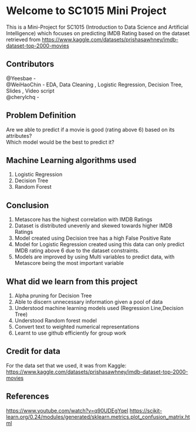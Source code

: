 # Welcome to SC1015 Mini Project
This is a Mini-Project for SC1015 (Introduction to Data Science and Artificial Intelligence) which focuses on predicting IMDB Rating based on the dataset retrieved from https://www.kaggle.com/datasets/prishasawhney/imdb-dataset-top-2000-movies

## Contributors
@Yeesbae -  <br />
@WeiHaoChin - EDA, Data Cleaning , Logistic Regression, Decision Tree, Slides , Video script <br />
@cherylchq - 
## Problem Definition

Are we able to predict if a movie is good (rating above 6) based on its attributes? <br />
Which model would be the best to predict it?

## Machine Learning algorithms used
1. Logistic Regression
2. Decision Tree
3. Random Forest

## Conclusion
1. Metascore has the highest correlation with IMDB Ratings
3. Dataset is distributed unevenly and skewed towards higher IMDB Ratings
4. Model created using Decision tree has a high False Positive Rate
5. Model for Logistic Regression created using this data can only predict IMDB rating above 6 due to the dataset constraints.
6. Models are improved by using Multi variables to predict data, with Metascore being the most important variable

## What did we learn from this project
1. Alpha pruning for Decision Tree <br/>
2. Able to discern unnecessary information given a pool of data <br/>
3. Understood machine learning models used (Regression Line,Decision Tree) <br/>
4. Understood Random forest model <br/>
5. Convert text to weighted numerical representations <br/>
6. Learnt to use github efficiently for group work 

## Credit for data
For the data set that we used, it was from Kaggle: https://www.kaggle.com/datasets/prishasawhney/imdb-dataset-top-2000-movies

## References 
https://www.youtube.com/watch?v=q90UDEgYqeI
https://scikit-learn.org/0.24/modules/generated/sklearn.metrics.plot_confusion_matrix.html
